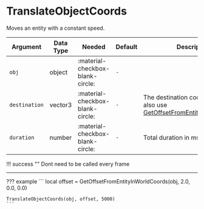 # TranslateObjectCoords
Moves an entity with a constant speed.

| Argument      | Data Type | Needed                           | Default | Description          |
|---------------|-----------|----------------------------------|---------|----------------------|
| `obj`         | object    | :material-checkbox-blank-circle: | `-`     |                      |
| `destination` | vector3   | :material-checkbox-blank-circle: | `-`     | The destination coords, you can also use [GetOffsetFromEntityInWorldCoords](https://docs.fivem.net/natives/?_0x1899F328B0E12848)  |
| `duration`    | number    | :material-checkbox-blank-circle: | `-`     | Total duration in ms |

!!! success ""
    Dont need to be called every frame

---
??? example
    ```
    local offset = GetOffsetFromEntityInWorldCoords(obj, 2.0, 0.0, 0.0)

    TranslateObjectCoords(obj, offset, 5000)
    ```